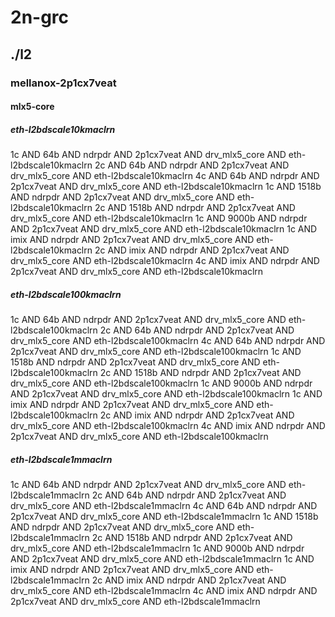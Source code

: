 # 2n-grc
## ./l2
### mellanox-2p1cx7veat
#### mlx5-core
##### eth-l2bdscale10kmaclrn
1c AND 64b AND ndrpdr AND 2p1cx7veat AND drv_mlx5_core AND eth-l2bdscale10kmaclrn
2c AND 64b AND ndrpdr AND 2p1cx7veat AND drv_mlx5_core AND eth-l2bdscale10kmaclrn
4c AND 64b AND ndrpdr AND 2p1cx7veat AND drv_mlx5_core AND eth-l2bdscale10kmaclrn
1c AND 1518b AND ndrpdr AND 2p1cx7veat AND drv_mlx5_core AND eth-l2bdscale10kmaclrn
2c AND 1518b AND ndrpdr AND 2p1cx7veat AND drv_mlx5_core AND eth-l2bdscale10kmaclrn
1c AND 9000b AND ndrpdr AND 2p1cx7veat AND drv_mlx5_core AND eth-l2bdscale10kmaclrn
1c AND imix AND ndrpdr AND 2p1cx7veat AND drv_mlx5_core AND eth-l2bdscale10kmaclrn
2c AND imix AND ndrpdr AND 2p1cx7veat AND drv_mlx5_core AND eth-l2bdscale10kmaclrn
4c AND imix AND ndrpdr AND 2p1cx7veat AND drv_mlx5_core AND eth-l2bdscale10kmaclrn
##### eth-l2bdscale100kmaclrn
1c AND 64b AND ndrpdr AND 2p1cx7veat AND drv_mlx5_core AND eth-l2bdscale100kmaclrn
2c AND 64b AND ndrpdr AND 2p1cx7veat AND drv_mlx5_core AND eth-l2bdscale100kmaclrn
4c AND 64b AND ndrpdr AND 2p1cx7veat AND drv_mlx5_core AND eth-l2bdscale100kmaclrn
1c AND 1518b AND ndrpdr AND 2p1cx7veat AND drv_mlx5_core AND eth-l2bdscale100kmaclrn
2c AND 1518b AND ndrpdr AND 2p1cx7veat AND drv_mlx5_core AND eth-l2bdscale100kmaclrn
1c AND 9000b AND ndrpdr AND 2p1cx7veat AND drv_mlx5_core AND eth-l2bdscale100kmaclrn
1c AND imix AND ndrpdr AND 2p1cx7veat AND drv_mlx5_core AND eth-l2bdscale100kmaclrn
2c AND imix AND ndrpdr AND 2p1cx7veat AND drv_mlx5_core AND eth-l2bdscale100kmaclrn
4c AND imix AND ndrpdr AND 2p1cx7veat AND drv_mlx5_core AND eth-l2bdscale100kmaclrn
##### eth-l2bdscale1mmaclrn
1c AND 64b AND ndrpdr AND 2p1cx7veat AND drv_mlx5_core AND eth-l2bdscale1mmaclrn
2c AND 64b AND ndrpdr AND 2p1cx7veat AND drv_mlx5_core AND eth-l2bdscale1mmaclrn
4c AND 64b AND ndrpdr AND 2p1cx7veat AND drv_mlx5_core AND eth-l2bdscale1mmaclrn
1c AND 1518b AND ndrpdr AND 2p1cx7veat AND drv_mlx5_core AND eth-l2bdscale1mmaclrn
2c AND 1518b AND ndrpdr AND 2p1cx7veat AND drv_mlx5_core AND eth-l2bdscale1mmaclrn
1c AND 9000b AND ndrpdr AND 2p1cx7veat AND drv_mlx5_core AND eth-l2bdscale1mmaclrn
1c AND imix AND ndrpdr AND 2p1cx7veat AND drv_mlx5_core AND eth-l2bdscale1mmaclrn
2c AND imix AND ndrpdr AND 2p1cx7veat AND drv_mlx5_core AND eth-l2bdscale1mmaclrn
4c AND imix AND ndrpdr AND 2p1cx7veat AND drv_mlx5_core AND eth-l2bdscale1mmaclrn